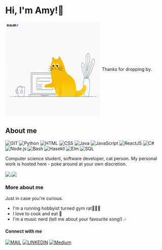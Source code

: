 # Hi, I'm Amy!👋
<img align="center" alt="GIF" height="300px" width="300px" src="./giphy.gif" />
Thanks for dropping by.

## About me
![GIT](https://img.shields.io/badge/-Git-black?style=flat-square&logo=git)
![Python](https://img.shields.io/badge/-Python-black?style=flat-square&logo=Python)
![HTML](https://img.shields.io/badge/-HTML-black?style=flat-square&logo=HTML5)
![CSS](https://img.shields.io/badge/-CSS-black?style=flat-square&logo=CSS3)
![Java](https://img.shields.io/badge/-Java-black?style=flat-square&logo=Java)
![JavaScript](https://img.shields.io/badge/-JavaScript-black?style=flat-square&logo=JavaScript)
![ReactJS](https://img.shields.io/badge/-React-black?style=flat-square&logo=React)
![C#](https://img.shields.io/badge/-C-black?style=flat-square&logo=C)
![Node.js](https://img.shields.io/badge/-Node.js-black?style=flat-square&logo=node.js)
![Bash](https://img.shields.io/badge/-Bash-black?style=flat-square&logo=gnubash)
![Hasekll](https://img.shields.io/badge/-Haskell-black?style=flat-square&logo=Haskell)
![Elm](https://img.shields.io/badge/-elm-black?style=flat-square&logo=elm)
![SQL](https://img.shields.io/badge/-SQL-black?style=flat-square&logo=mysql)


Computer science student, software developer, cat person. My personal work is hosted here - poke around at your own discretion. 

<a href="https://github.com/fant8/fant8">
  <img align="center" height="180em" src="https://github-readme-stats.vercel.app/api/top-langs/?username=fant8" />
</a>
<a href="https://github.com/fant8/fant8">
  <img align="center" height="180em" src="https://github-readme-stats.vercel.app/api?username=fant8&show_icons=true&line_height=27&count_private=true& alt="Amy's GitHub Stats" />
</a>


### More about me
Just in case you're curious.
- I'm a running hobbyist turned gym rat🏃🏻‍♀️
- I love to cook and eat 🥘
- I'm a music nerd (tell me about your favourite song!) 🎶


#### Connect with me 
[![MAIL](https://img.shields.io/badge/-Mail-black?style=flat-square&logo=GMAIL)](mailto:amyfan808@gmail.com)
[![LINKEDIN](https://img.shields.io/badge/-LinkedIn-black?style=flat-square&logo=LinkedIn)](https://www.linkedin.com/in/amy-fan/)
[![Medium](https://img.shields.io/badge/-Medium-black?style=flat-square&logo=Medium)](https://medium.com/@amyisdoingthings)

<!---
fant8/fant8 is a ✨ special ✨ repository because its `README.md` (this file) appears on your GitHub profile.
You can click the Preview link to take a look at your changes.
--->
